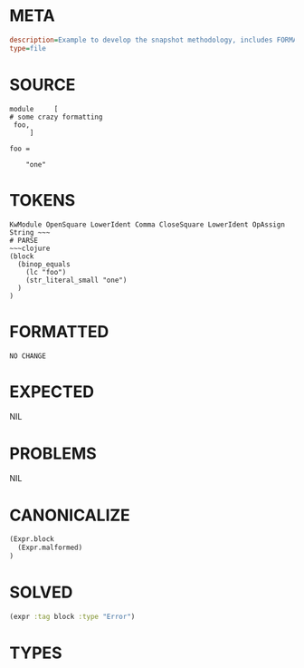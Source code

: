 # META
~~~ini
description=Example to develop the snapshot methodology, includes FORMATTED section
type=file
~~~
# SOURCE
~~~roc
module     [
# some crazy formatting
 foo,
     ]

foo =

    "one"
~~~
# TOKENS
~~~text
KwModule OpenSquare LowerIdent Comma CloseSquare LowerIdent OpAssign String ~~~
# PARSE
~~~clojure
(block
  (binop_equals
    (lc "foo")
    (str_literal_small "one")
  )
)
~~~
# FORMATTED
~~~roc
NO CHANGE
~~~
# EXPECTED
NIL
# PROBLEMS
NIL
# CANONICALIZE
~~~clojure
(Expr.block
  (Expr.malformed)
)
~~~
# SOLVED
~~~clojure
(expr :tag block :type "Error")
~~~
# TYPES
~~~roc
~~~
